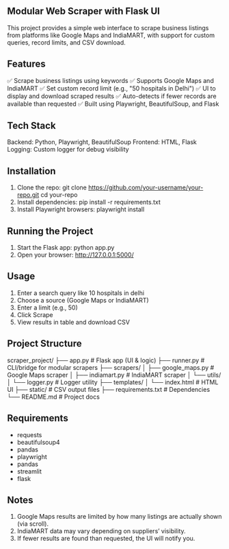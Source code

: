 ## Modular Web Scraper with Flask UI
This project provides a simple web interface to scrape business listings from platforms like Google Maps and IndiaMART, with support for custom queries, record limits, and CSV download.


## Features

✅ Scrape business listings using keywords
✅ Supports Google Maps and IndiaMART
✅ Set custom record limit (e.g., "50 hospitals in Delhi")
✅ UI to display and download scraped results
✅ Auto-detects if fewer records are available than requested
✅ Built using Playwright, BeautifulSoup, and Flask


## Tech Stack

Backend: Python, Playwright, BeautifulSoup
Frontend: HTML, Flask
Logging: Custom logger for debug visibility


## Installation

1. Clone the repo:
    git clone https://github.com/your-username/your-repo.git
    cd your-repo
2. Install dependencies:
    pip install -r requirements.txt
3. Install Playwright browsers:
    playwright install


## Running the Project

1. Start the Flask app:
    python app.py
2. Open your browser:
    http://127.0.0.1:5000/


## Usage

1. Enter a search query like 10 hospitals in delhi
2. Choose a source (Google Maps or IndiaMART)
3. Enter a limit (e.g., 50)
4. Click Scrape
5. View results in table and download CSV


##  Project Structure

scraper_project/
├── app.py                 # Flask app (UI & logic)
├── runner.py              # CLI/bridge for modular scrapers
├── scrapers/
│   ├── google_maps.py     # Google Maps scraper
│   ├── indiamart.py       # IndiaMART scraper
│   └── utils/
│       └── logger.py      # Logger utility
├── templates/
│   └── index.html         # HTML UI
├── static/                # CSV output files
├── requirements.txt       # Dependencies
└── README.md              # Project docs


## Requirements

- requests
- beautifulsoup4
- pandas
- playwright
- pandas
- streamlit
- flask


## Notes

1. Google Maps results are limited by how many listings are actually shown (via scroll).
2. IndiaMART data may vary depending on suppliers’ visibility.
3. If fewer results are found than requested, the UI will notify you.




